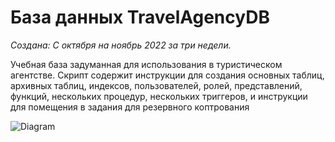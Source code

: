 # База данных TravelAgencyDB

*Создана: С октября на ноябрь 2022 за три недели.*

Учебная база задуманная для использования в туристическом агентстве. Скрипт содержит инструкции для создания основных таблиц, архивных таблиц, индексов, пользователей, ролей, представлений, функций, нескольких процедур, нескольких триггеров, и инструкции для помещения в задания для резервного коптрования

![Diagram](https://user-images.githubusercontent.com/104451273/202260673-f7d6e99e-7fef-42ac-bf10-b3d5d2352d07.png)
